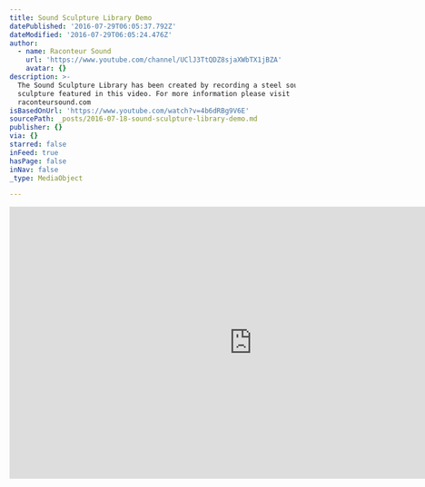 ```yaml
---
title: Sound Sculpture Library Demo
datePublished: '2016-07-29T06:05:37.792Z'
dateModified: '2016-07-29T06:05:24.476Z'
author:
  - name: Raconteur Sound
    url: 'https://www.youtube.com/channel/UClJ3TtQDZ8sjaXWbTX1jBZA'
    avatar: {}
description: >-
  The Sound Sculpture Library has been created by recording a steel sound
  sculpture featured in this video. For more information please visit
  raconteursound.com
isBasedOnUrl: 'https://www.youtube.com/watch?v=4b6dRBg9V6E'
sourcePath: _posts/2016-07-18-sound-sculpture-library-demo.md
publisher: {}
via: {}
starred: false
inFeed: true
hasPage: false
inNav: false
_type: MediaObject

---
```

<iframe src="https://cdn.embedly.com/widgets/media.html?src=https%3A%2F%2Fwww.youtube.com%2Fembed%2F4b6dRBg9V6E%3Ffeature%3Doembed&amp;url=http%3A%2F%2Fwww.youtube.com%2Fwatch%3Fv%3D4b6dRBg9V6E&amp;image=https%3A%2F%2Fi.ytimg.com%2Fvi%2F4b6dRBg9V6E%2Fhqdefault.jpg&amp;key=b7d04c9b404c499eba89ee7072e1c4f7&amp;type=text%2Fhtml&amp;schema=youtube" width="854" height="480" scrolling="no" frameborder="0" allowfullscreen="" style=""></iframe>